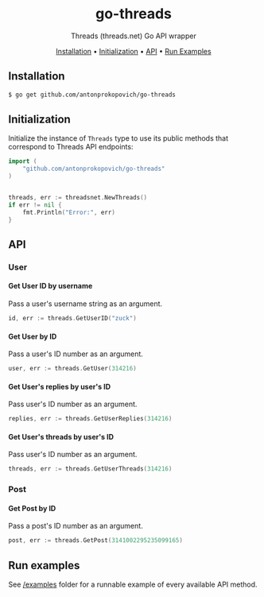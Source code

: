 <div align="center">

# go-threads

Threads (threads.net) Go API wrapper
<p align="center">
  <a href="#installation">Installation</a> •
  <a href="#initialization">Initialization</a> •
  <a href="#api">API</a> •
  <a href="#run-examples">Run Examples</a>
</p>

</div>

## Installation

```bash
$ go get github.com/antonprokopovich/go-threads
```
## Initialization

Initialize the instance of `Threads` type to use its public methods that correspond to Threads API endpoints:
```go
import (
    "github.com/antonprokopovich/go-threads"
)


threads, err := threadsnet.NewThreads()
if err != nil {
    fmt.Println("Error:", err)
}
```
## API
### User
#### Get User ID by username
Pass a user's username string as an argument.
```go
id, err := threads.GetUserID("zuck")
```

#### Get User by ID
Pass a user's ID number as an argument.
```go
user, err := threads.GetUser(314216)
```

#### Get User's replies by user's ID
Pass user's ID number as an argument.
```go
replies, err := threads.GetUserReplies(314216)
```

#### Get User's threads by user's ID
Pass user's ID number as an argument.
```go
threads, err := threads.GetUserThreads(314216)
```
### Post
#### Get Post by ID
Pass a post's ID number as an argument.
```go
post, err := threads.GetPost(3141002295235099165)
```

## Run examples
See [/examples](./examples) folder for a runnable example of every available API method.
